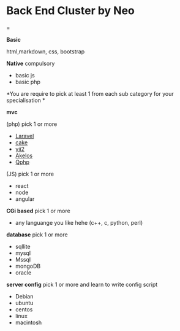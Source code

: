 # Back End Cluster by Neo
=

**Basic**

html,markdown, css, bootstrap

**Native** compulsory 

- basic js
- basic php

*You are require to pick at least 1 from each sub category for your specialisation *

**mvc**

(php) pick 1 or more
- [Laravel](https://laravel.com/)
    <?php
    
    
    class Idea extends Eloquent {
    
    	/**
    	 * Dreaming of something more?
    	 *
    	 * @with  Laravel
    	 */
    	 public function create()
    	 {
    	 	// Have a fresh start...
    	 }
    
    }

- [cake](https://laravel.com/)
- [yii2](https://laravel.com/)
- [Akelos](https://laravel.com/)
- [Qphp](https://laravel.com/)

(JS) pick 1 or more
- react
- node
- angular

**CGi based** pick 1 or more
- any languange you like hehe (c++, c, python, perl)

**database** pick 1 or more
- sqllite
- mysql
- Mssql
- mongoDB
- oracle

**server config** pick 1 or more and learn to write config script
- Debian
- ubuntu
- centos
- linux
- macintosh